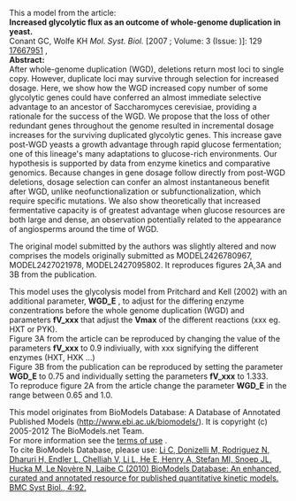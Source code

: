 

This a model from the article:  
**Increased glycolytic flux as an outcome of whole-genome duplication in yeast.**   
Conant GC, Wolfe KH _Mol. Syst. Biol._ [2007 ; Volume: 3 (Issue: )]: 129
[17667951](http://www.ncbi.nlm.nih.gov/pubmed/17667951) ,  
**Abstract:**   
After whole-genome duplication (WGD), deletions return most loci to single
copy. However, duplicate loci may survive through selection for increased
dosage. Here, we show how the WGD increased copy number of some glycolytic
genes could have conferred an almost immediate selective advantage to an
ancestor of Saccharomyces cerevisiae, providing a rationale for the success of
the WGD. We propose that the loss of other redundant genes throughout the
genome resulted in incremental dosage increases for the surviving duplicated
glycolytic genes. This increase gave post-WGD yeasts a growth advantage
through rapid glucose fermentation; one of this lineage's many adaptations to
glucose-rich environments. Our hypothesis is supported by data from enzyme
kinetics and comparative genomics. Because changes in gene dosage follow
directly from post-WGD deletions, dosage selection can confer an almost
instantaneous benefit after WGD, unlike neofunctionalization or
subfunctionalization, which require specific mutations. We also show
theoretically that increased fermentative capacity is of greatest advantage
when glucose resources are both large and dense, an observation potentially
related to the appearance of angiosperms around the time of WGD.

  
  

The original model submitted by the authors was slightly altered and now
comprises the models originally submitted as MODEL2426780967, MODEL2427021978,
MODEL2427095802. It reproduces figures 2A,3A and 3B from the publication.

This model uses the glycolysis model from Pritchard and Kell (2002) with an
additional parameter, **WGD_E** , to adjust for the differing enzyme
conzentrations before the whole genome duplication (WGD) and parameters
**fV_xxx** that adjust the **Vmax** of the different reactions (xxx eg. HXT or
PYK).  
Figure 3A from the article can be reproduced by changing the value of the
parameters **fV_xxx** to 0.9 indiviually, with xxx signifying the different
enzymes (HXT, HXK ...)  
Figure 3B from the publication can be reproduced by setting the parameter
**WGD_E** to 0.75 and individually setting the parameters **fV_xxx** to 1.333.  
To reproduce figure 2A from the article change the parameter **WGD_E** in the
range between 0.65 and 1.0.

This model originates from BioModels Database: A Database of Annotated
Published Models (http://www.ebi.ac.uk/biomodels/). It is copyright (c)
2005-2012 The BioModels.net Team.  
For more information see the [terms of
use](http://www.ebi.ac.uk/biomodels/legal.html) .  
To cite BioModels Database, please use: [Li C, Donizelli M, Rodriguez N,
Dharuri H, Endler L, Chelliah V, Li L, He E, Henry A, Stefan MI, Snoep JL,
Hucka M, Le Novère N, Laibe C (2010) BioModels Database: An enhanced, curated
and annotated resource for published quantitative kinetic models. BMC Syst
Biol., 4:92.](http://www.ncbi.nlm.nih.gov/pubmed/20587024)

